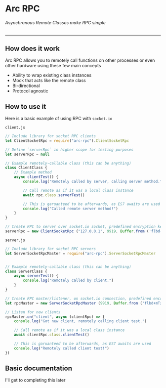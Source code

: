 # Arc RPC
###### Asynchronous Remote Classes make RPC simple

---

## How does it work
Arc RPC allows you to remotely call functions on other processes or even other hardware using these few main concepts

- Ability to wrap existing class instances
- Mock that acts like the remote class
- Bi-directional
- Protocol agnostic

## How to use it

Here is a basic example of using RPC with `socket.io`

`client.js`

```js
// Include library for socket RPC clients
let ClientSocketRpc = require("arc-rpc").ClientSocketRpc

// Define `serverRpc` in higher scope for testing purposes
let serverRpc = null

// Example remotely-callable class (this can be anything)
class ClientClass {
	// Example method
	async clientTest() {
		console.log("Remotely called by server, calling server method.")

		// Call remote as if it was a local class instance
		await rpc.class.serverTest()

		// This is garuanteed to be afterwards, as ES7 awaits are used
		console.log("Called remote server method!")
	}
}

// Create RPC to server over socket.io socket, predefined encryption key, with an instance of the example client class
serverRpc = new ClientSocketRpc ("127.0.0.1", 9919, Buffer.from ('flbd+mTz8bIWl2DQxFMKHYAA1+PFxpEKmVNsZpFP5xQ=', 'base64'), new ClientClass())
```

`server.js`

```js
// Include library for socket RPC servers
let ServerSocketRpcMaster = require("arc-rpc").ServerSocketRpcMaster


// Example remotely-callable class (this can be anything)
class ServerClass {
	async serverTest() {
		console.log("Remotely called by client.")
	}
}

// Create RPC master/listener, on socket.io connection, predefined encryption key, with an instance of the example server class
let rpcMaster = new ServerSocketRpcMaster (9919, Buffer.from ('flbd+mTz8bIWl2DQxFMKHYAA1+PFxpEKmVNsZpFP5xQ=', 'base64'), new ServerClass())

// Listen for new clients
rpcMaster.on("client", async (clientRpc) => {
	console.log("Got new client, remotely calling client test.")

	// Call remote as if it was a local class instance
	await clientRpc.class.clientTest()

	// This is garuanteed to be afterwards, as ES7 awaits are used
	console.log("Remotely called client test!")
})
```

## Basic documentation

I'll get to completing this later